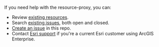 If you need help with the resource-proxy,  you can:
* Review [existing resources](https://github.com/Esri/resource-proxy/wiki).
* Search [existing issues](https://github.com/Esri/resource-proxy/issues/), both open and closed.
* [Create an issue](https://github.com/Esri/resource-proxy/issues/new) in this repo.
* Contact [Esri support](http://support.esri.com/en/contact-tech-support) if you're a current Esri customer using ArcGIS Enterprise.
